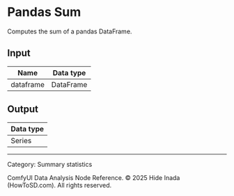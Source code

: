# Pandas Sum
Computes the sum of a pandas DataFrame.

## Input
| Name | Data type |
|---|---|
| dataframe | DataFrame |

## Output
| Data type |
|---|
| Series |

<HR>
Category: Summary statistics

ComfyUI Data Analysis Node Reference. © 2025 Hide Inada (HowToSD.com). All rights reserved.
